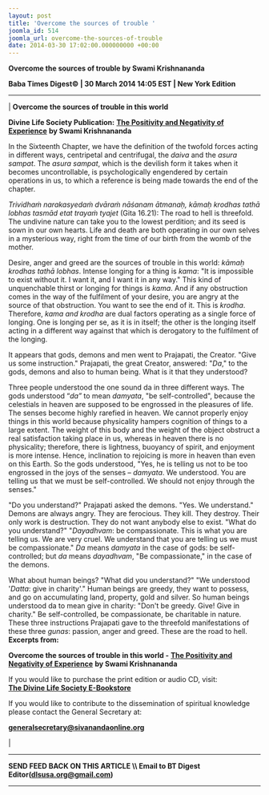 ```yaml
---
layout: post
title: 'Overcome the sources of trouble '
joomla_id: 514
joomla_url: overcome-the-sources-of-trouble
date: 2014-03-30 17:02:00.000000000 +00:00
---
```

 **Overcome the sources of trouble by Swami Krishnananda**

**Baba Times Digest© | 30 March 2014 14:05 EST | New York Edition**

* * *

|
**Overcome the sources of trouble in this world**

**Divine Life Society Publication:** [**The Positivity and Negativity of Experience**](http://www.swami-krishnananda.org/gita1/bhagavadgita_13.html) **by Swami Krishnananda**

In the Sixteenth Chapter, we have the definition of the twofold forces acting in different ways, centripetal and centrifugal, the _daiva_ and the _asura sampat_. The _asura sampat_, which is the devilish form it takes when it becomes uncontrollable, is psychologically engendered by certain operations in us, to which a reference is being made towards the end of the chapter.

_Trividhaṁ narakasyedaṁ dvāraṁ nāśanam ātmanaḥ, kāmaḥ krodhas tathā lobhas tasmād etat trayaṁ tyajet_ (Gita 16.21): The road to hell is threefold. The undivine nature can take you to the lowest perdition; and its seed is sown in our own hearts. Life and death are both operating in our own selves in a mysterious way, right from the time of our birth from the womb of the mother.

Desire, anger and greed are the sources of trouble in this world: _kāmaḥ krodhas tathā lobhas_. Intense longing for a thing is _kama_: "It is impossible to exist without it. I want it, and I want it in any way." This kind of unquenchable thirst or longing for things is _kama_. And if any obstruction comes in the way of the fulfilment of your desire, you are angry at the source of that obstruction. You want to see the end of it. This is _krodha_. Therefore, _kama and krodha_ are dual factors operating as a single force of longing. One is longing per se, as it is in itself; the other is the longing itself acting in a different way against that which is derogatory to the fulfilment of the longing.

It appears that gods, demons and men went to Prajapati, the Creator. "Give us some instruction." Prajapati, the great Creator, answered: "_Da_," to the gods, demons and also to human being. What is it that they understood?

Three people understood the one sound da in three different ways. The gods understood “_da”_ to mean _damyata_, "be self-controlled", because the celestials in heaven are supposed to be engrossed in the pleasures of life. The senses become highly rarefied in heaven. We cannot properly enjoy things in this world because physicality hampers cognition of things to a large extent. The weight of this body and the weight of the object obstruct a real satisfaction taking place in us, whereas in heaven there is no physicality; therefore, there is lightness, buoyancy of spirit, and enjoyment is more intense. Hence, inclination to rejoicing is more in heaven than even on this Earth. So the gods understood, "Yes, he is telling us not to be too engrossed in the joys of the senses – _damyata_. We understood. You are telling us that we must be self-controlled. We should not enjoy through the senses."

"Do you understand?" Prajapati asked the demons. "Yes. We understand." Demons are always angry. They are ferocious. They kill. They destroy. Their only work is destruction. They do not want anybody else to exist. "What do you understand?" "_Dayadhvam_: be compassionate. This is what you are telling us. We are very cruel. We understand that you are telling us we must be compassionate." _Da_ means _damyata_ in the case of gods: be self-controlled; but _da_ means _dayadhvam_, "Be compassionate," in the case of the demons.

What about human beings? "What did you understand?" "We understood '_Datta_: give in charity'." Human beings are greedy, they want to possess, and go on accumulating land, property, gold and silver. So human beings understood da to mean give in charity: "Don't be greedy. Give! Give in charity." Be self-controlled, be compassionate, be charitable in nature. These three instructions Prajapati gave to the threefold manifestations of these three _gunas_: passion, anger and greed. These are the road to hell.
**Excerpts from:**

**Overcome the sources of trouble in this world -** [**The Positivity and Negativity of Experience**](http://www.swami-krishnananda.org/gita1/bhagavadgita_13.html) **by Swami Krishnananda**  


If you would like to purchase the print edition or audio CD, visit:   
 [**The Divine Life Society E-Bookstore**](http://www.dlshq.org/cgi-bin/store/commerce.cgi?category=krishnananda&cart_id=1394930528.401)

If you would like to contribute to the dissemination of spiritual knowledge please contact the General Secretary at:

**[generalsecretary@sivanandaonline.org](mailto:generalsecretary@sivanandaonline.org)**



 |



* * *

**SEND FEED BACK ON THIS ARTICLE \\\ Email to BT Digest Editor[](mailto:dlsusa.org@gmail.com?subject=DLS%20Posts)(dlsusa.org@gmail.com)**

* * *

  
